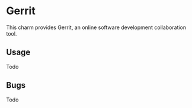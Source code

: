 # Gerrit

This charm provides Gerrit, an online software development collaboration tool.

## Usage

Todo

## Bugs

Todo

<!-- LINKS -->
